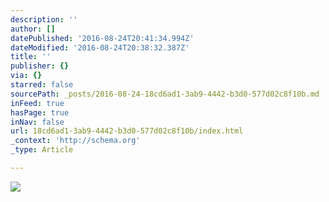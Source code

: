 ```yaml
---
description: ''
author: []
datePublished: '2016-08-24T20:41:34.994Z'
dateModified: '2016-08-24T20:38:32.387Z'
title: ''
publisher: {}
via: {}
starred: false
sourcePath: _posts/2016-08-24-18cd6ad1-3ab9-4442-b3d0-577d02c8f10b.md
inFeed: true
hasPage: true
inNav: false
url: 18cd6ad1-3ab9-4442-b3d0-577d02c8f10b/index.html
_context: 'http://schema.org'
_type: Article

---
```

![](https://the-grid-user-content.s3-us-west-2.amazonaws.com/c79fac61-5f45-4c7a-bd09-a2ca6ae8c40c.jpg)